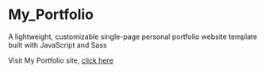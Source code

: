 # My_Portfolio
A lightweight, customizable single-page personal portfolio website template built with JavaScript and Sass

Visit My Portfolio site, [click here](https://0424akash.github.io/My_Portfolio/)
